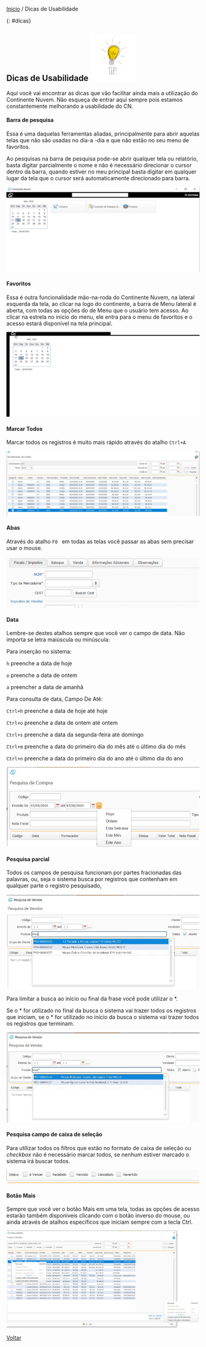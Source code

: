 [Início](index.md) / Dicas de Usabilidade



{: #dicas}

## Dicas de Usabilidade    ![](images/dicas.jpg)

Aqui você vai encontrar as dicas que vão facilitar ainda mais a utilização do Continente Nuvem. Não esqueça de entrar aqui sempre pois estamos constantemente melhorando a usabilidade do CN.



#### Barra de pesquisa

Essa é uma daquelas ferramentas aliadas, principalmente para abrir aquelas telas que não são usadas no dia-a -dia e que não estão no seu menu de favoritos.  

Ao pesquisas na barra de pesquisa pode-se abrir qualquer tela ou relatório, basta digitar parcialmente o nome e não  é necessário direcionar o cursor dentro da barra, quando estiver no meu principal basta digitar em qualquer lugar da tela que o cursor será automaticamente direcionado para barra.

![](images/dicas_busca.gif)



#### Favoritos

Essa é outra funcionalidade mão-na-roda do Continente Nuvem, na lateral esquerda da tela, ao clicar na logo do continente, a barra de Menu lateral é aberta, com todas as opções do de Menu que o usuário tem acesso. Ao clicar na estrela no início do menu, ele entra para o menu de favoritos e o acesso estará disponível na tela principal.

![](images/dicas_favoritos.gif)



#### Marcar Todos

Marcar todos os registros é muito mais rápido através do atalho `Ctrl+A`

 ![](images/dicas_marcar_todos.jpg)



#### Abas

Através do atalho `F8 `  em todas as telas você passar as abas sem precisar usar o mouse.

 ![](images/dicas_abas.gif)





#### Data

Lembre-se destes atalhos sempre que você ver o campo de data. Não importa se letra maiúscula ou minúscula:

Para inserção no sistema:

`h` preenche a data de hoje

`o` preenche a data de ontem

`a` preencher a data de amanhã



Para consulta de data, Campo De Até:

`Ctrl+h` preenche a data de hoje até hoje

`Ctrl+o` preenche a data de ontem até ontem

`Ctrl+s` preenche a data da segunda-feira até domingo

`Ctrl+m` preenche a data do primeiro dia do mês até o último dia do mês

`Ctrl+n` preenche a data do primeiro dia do ano até o último dia do ano 

 ![](images/dicas_data_pesquisa.jpg)

#### Pesquisa parcial

Todos os campos de pesquisa funcionam por partes fracionadas das palavras, ou, seja o sistema busca por registros que contenham em qualquer parte o registro pesquisado,

 ![](images/dicas_pesquisa_parcial.jpg)

Para limitar a busca ao início ou final da frase você pode utilizar o *. 

Se o * for utilizado no final da busca o sistema vai trazer todos os registros que iniciam, se o * for utilizado no início da busca o sistema vai trazer todos os registros que terminam.

 ![](images/dicas_pesquisa_parcial_limitada.jpg)



#### Pesquisa campo de caixa de seleção

Para utilizar todos os filtros que estão no formato de caixa de seleção ou *checkbox*  não é necessário marcar todos, se nenhum estiver marcado o sistema irá buscar todos.

 ![](images/dicas_pesquisa_checkbox.jpg)



#### Botão Mais

Sempre que você ver o botão Mais em uma tela, todas as opções de acesso estarão também disponíveis clicando com o botão inverso do mouse, ou ainda através de atalhos específicos que iniciam sempre com a tecla Ctrl.

![](images/dicas_botaomais.jpg)





[Voltar](index.md)

